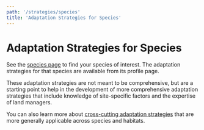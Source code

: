 ```yaml
---
path: '/strategies/species'
title: 'Adaptation Strategies for Species'
---
```


# Adaptation Strategies for Species

See the [species page](/species) to find your species of interest. The adaptation strategies for that species are available from its profile page.

These adaptation strategies are not meant to be comprehensive, but are a starting point to help in the development of more comprehensive adaptation strategies that include knowledge of site-specific factors and the expertise of land managers.

You can also learn more about [cross-cutting adaptation strategies](/strategies/crosscutting) that are more generally applicable across species and habitats.
